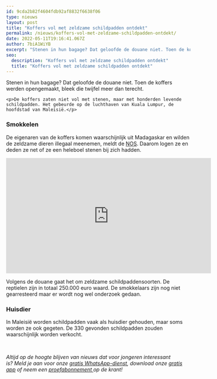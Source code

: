 ```yaml
---
id: 9cda2b82f4604fdb92af8832f6638f06
type: nieuws
layout: post
title: "Koffers vol met zeldzame schildpadden ontdekt"
permalink: /nieuws/koffers-vol-met-zeldzame-schildpadden-ontdekt/
date: 2022-05-11T19:16:41.067Z
author: 7biA1WiYB
excerpt: "Stenen in hun bagage? Dat geloofde de douane niet. Toen de koffers werden opengemaakt, bleek die twijfel meer dan terecht.   "
seo:
  description: "Koffers vol met zeldzame schildpadden ontdekt"
  title: "Koffers vol met zeldzame schildpadden ontdekt"
---
```

Stenen in hun bagage? Dat geloofde de douane niet. Toen de koffers werden opengemaakt, bleek die twijfel meer dan terecht.   

    <p>De koffers zaten niet vol met stenen, maar met honderden levende schildpadden. Het gebeurde op de luchthaven van Kuala Lumpur, de hoofdstad van Maleisië.</p>
<h3>Smokkelen</h3>
<p>De eigenaren van de koffers komen waarschijnlijk uit Madagaskar en wilden de zeldzame dieren illegaal meenemen, meldt de <a href="http://nos.nl/artikel/2173266-honderden-schildpadden-in-koffers-aangetroffen-in-maleisie.html">NOS</a>. Daarom logen ze en deden ze net of ze een heleboel stenen bij zich hadden.</p>
<p><iframe allowfullscreen="true" allowtransparency="true" frameborder="0" height="315" scrolling="no" src="https://www.facebook.com/plugins/video.php?href=https%3A%2F%2Fwww.facebook.com%2Fnos%2Fvideos%2F1748829308465953%2F&amp;show_text=0&amp;width=560" width="560"></iframe></p>
<p>Volgens de douane gaat het om zeldzame schildpaddensoorten. De reptielen zijn in totaal 250.000 euro waard. De smokkelaars zijn nog niet gearresteerd maar er wordt nog wel onderzoek gedaan.</p>
<h3>Huisdier</h3>
<p>In Maleisië worden schildpadden vaak als huisdier gehouden, maar soms worden ze ook gegeten. De 330 gevonden schildpadden zouden waarschijnlijk worden verkocht. </p>
<p> </p>
<p><em>Altijd op de hoogte blijven van nieuws dat voor jongeren interessant is? Meld je aan voor onze <a href="https://7dagen.netlify.app/whatsapp">gratis WhatsApp-dienst</a>, download onze <a href="https://7dagen.netlify.app/app">gratis app</a> of neem een <a href="https://abonneren.sevendays.nl/abonneren/abonnementen/ae/artikel">proefabonnement </a>op de krant!</em></p>  
